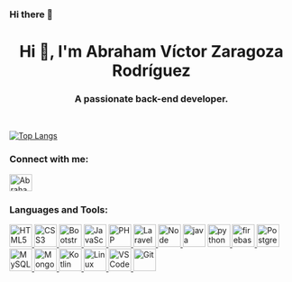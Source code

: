 ### Hi there 👋

<!--
**17920368/17920368** is a ✨ _special_ ✨ repository because its `README.md` (this file) appears on your GitHub profile.

Here are some ideas to get you started:

- 🔭 I’m currently working on ...
- 🌱 I’m currently learning ...
- 👯 I’m looking to collaborate on ...
- 🤔 I’m looking for help with ...
- 💬 Ask me about ...
- 📫 How to reach me: ...
- 😄 Pronouns: ...
- ⚡ Fun fact: ...
-->
<h1 align="center">Hi 👋, I'm Abraham Víctor Zaragoza Rodríguez</h1>
<h3 align="center">A passionate back-end developer.</h3>
<!--<p align="left"> <a href="https://twitter.com/thisiswilltobs" target="blank"><img src="https://img.shields.io/twitter/follow/thisiswilltobs?logo=twitter&style=for-the-badge" alt="thisiswilltobs" /></a> </p>-->
<br>

<!--[![Top Langs](https://github-readme-stats.vercel.app/api/top-langs/?username=17920368&layout=compact&theme=buefy)](https://github-readme-stats.vercel.app/api/top-langs/?username=17920368&layout=compact&theme=buefy)-->
[![Top Langs](https://github-readme-stats.vercel.app/api/top-langs/?username=17920368&layout=compact)](https://github.com/anuraghazra/github-readme-stats)
<h3 align="left">Connect with me:</h3>
<p align="left">
<a href="https://www.linkedin.com/in/abraham-v%C3%ADctor-zaragoza-rodr%C3%ADguez-6659a1222/" target="blank"><img align="center" src="https://www.vectorlogo.zone/logos/linkedin/linkedin-icon.svg" alt="Abraham Víctor Zaragoza Rodríguez" height="30" width="40" /></a>
</p>

<h3 align="left">Languages and Tools:</h3>
<p align="left">
<a href="https://lenguajehtml.com/" target="_blank"> <img src="https://www.vectorlogo.zone/logos/w3_html5/w3_html5-icon.svg" alt="HTML5" width="40" height="40"/> </a> 
<a href="https://lenguajecss.com/" target="_blank"> <img src="https://www.vectorlogo.zone/logos/w3_css/w3_css-official.svg" alt="CSS3" width="40" height="40"/> </a>
<a href="https://getbootstrap.com/" target="_blank"> <img src="https://www.vectorlogo.zone/logos/getbootstrap/getbootstrap-icon.svg" alt="Bootstrap" width="40" height="40"/> </a> 
<a href="https://www.javascript.com/" target="_blank"> <img src="https://www.vectorlogo.zone/logos/javascript/javascript-vertical.svg" alt="JavaScript" width="40" height="40"/> </a> 
<a href="https://www.php.net/manual/es/index.php" target="_blank"> <img src="https://www.vectorlogo.zone/logos/php/php-horizontal.svg" alt="PHP" width="40" height="40"/> </a> 
<a href="https://laravel.com/docs/8.x/" target="_blank"> <img src="https://www.vectorlogo.zone/logos/laravel/laravel-icon.svg" alt="Laravel 8" width="40" height="40"/> </a> 
<a href="https://nodejs.org/es/docs/" target="_blank"> <img src="https://www.vectorlogo.zone/logos/nodejs/nodejs-icon.svg" alt="Node JS" width="40" height="40"/> </a> 
<a href ="https://www.java.com/en/" target ="_blank"> <img src="https://www.vectorlogo.zone/logos/java/java-icon.svg" alt="java" width="40" height="40"/></a> <a href ="https://www.python.org/" target ="_blank"> <img src="https://www.vectorlogo.zone/logos/python/python-icon.svg" alt="python" width="40" height="40"/> </a>
<a href="https://firebase.google.com/" target="_blank"> <img src="https://www.vectorlogo.zone/logos/firebase/firebase-icon.svg" alt="firebase" width="40" height="40"/> </a>
<a href="https://www.postgresql.org/" target="_blank"> <img src="https://www.vectorlogo.zone/logos/postgresql/postgresql-icon.svg" alt="PostgreSQL" width="40" height="40"/> </a> 
<a href="https://www.mysql.com/" target="_blank"> <img src="https://www.vectorlogo.zone/logos/mysql/mysql-icon.svg" alt="MySQL" width="40" height="40"/> </a> 
<a href="https://www.mongodb.com/docs/" target="_blank"> <img src="https://www.vectorlogo.zone/logos/mongodb/mongodb-icon.svg" alt="Mongo DB" width="40" height="40"/> </a> 
<a href="https://kotlinlang.org/" target="_blank"> <img src="https://www.vectorlogo.zone/logos/kotlinlang/kotlinlang-icon.svg" alt="Kotlin" width="40" height="40"/> </a>
<a href="https://www.linux.org/" target="_blank"> <img src="https://www.vectorlogo.zone/logos/linux/linux-icon.svg" alt="Linux" width="40" height="40"/> </a> 
<a href="https://code.visualstudio.com/" target="_blank"> <img src="https://www.vectorlogo.zone/logos/visualstudio_code/visualstudio_code-icon.svg" alt="VS Code" width="40" height="40"/> </a> 
<a href="https://git-scm.com/doc" target="_blank"> <img src="https://www.vectorlogo.zone/logos/git-scm/git-scm-icon.svg" alt="Git" width="40" height="40"/> </a> 
</p>
